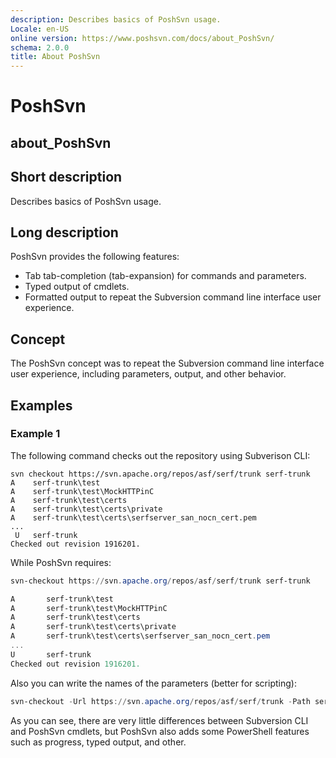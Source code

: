 ```yaml
---
description: Describes basics of PoshSvn usage.
Locale: en-US
online version: https://www.poshsvn.com/docs/about_PoshSvn/
schema: 2.0.0
title: About PoshSvn
---
```


# PoshSvn
## about_PoshSvn

## Short description

Describes basics of PoshSvn usage.

## Long description

PoshSvn provides the following features:

- Tab tab-completion (tab-expansion) for commands and parameters.
- Typed output of cmdlets.
- Formatted output to repeat the Subversion command line interface user experience.

## Concept

The PoshSvn concept was to repeat the Subversion command line interface user experience, including parameters, output, and other behavior.

## Examples

### Example 1

The following command checks out the repository using Subverison CLI:

```shell
svn checkout https://svn.apache.org/repos/asf/serf/trunk serf-trunk
A    serf-trunk\test
A    serf-trunk\test\MockHTTPinC
A    serf-trunk\test\certs
A    serf-trunk\test\certs\private
A    serf-trunk\test\certs\serfserver_san_nocn_cert.pem
...
 U   serf-trunk
Checked out revision 1916201.
```

While PoshSvn requires:

```powershell
svn-checkout https://svn.apache.org/repos/asf/serf/trunk serf-trunk

A       serf-trunk\test
A       serf-trunk\test\MockHTTPinC
A       serf-trunk\test\certs
A       serf-trunk\test\certs\private
A       serf-trunk\test\certs\serfserver_san_nocn_cert.pem
...
U       serf-trunk
Checked out revision 1916201.
```

Also you can write the names of the parameters (better for scripting):

```powershell
svn-checkout -Url https://svn.apache.org/repos/asf/serf/trunk -Path serf-trunk
```

As you can see, there are very little differences between Subversion CLI and PoshSvn cmdlets, but PoshSvn also adds some PowerShell features such as progress, typed output, and other. 
